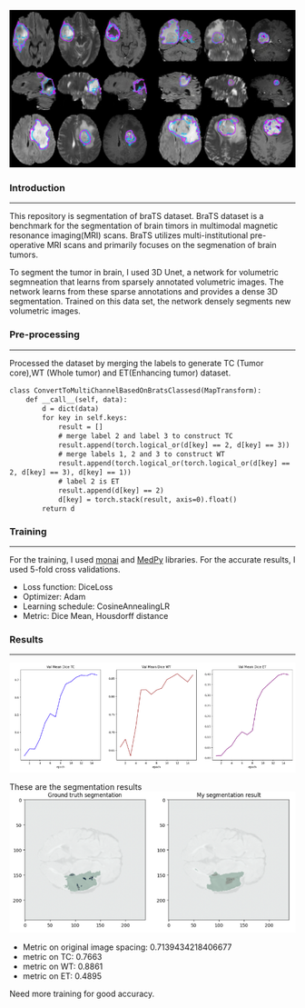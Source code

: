 ![braTS](images/braTs%20.jpeg "BraTS dataset")

### Introduction
---
This repository is segmentation of braTS dataset. BraTS dataset is a benchmark for the segmentation of brain timors in multimodal magnetic resonance imaging(MRI) scans. BraTS utilizes multi-institutional pre-operative MRI scans and primarily focuses on the segmenation of brain tumors. 

To segment the tumor in brain, I used 3D Unet, a network for volumetric segmneation that learns from sparsely annotated volumetric images. The network learns from these sparse annotations and provides a dense 3D segmentation. Trained on this data set, the network densely segments new volumetric images. 


### Pre-processing
---
Processed the dataset by merging the labels to generate TC (Tumor core),WT (Whole tumor) and ET(Enhancing tumor) dataset. 

```
class ConvertToMultiChannelBasedOnBratsClassesd(MapTransform):
    def __call__(self, data):
        d = dict(data)
        for key in self.keys:
            result = []
            # merge label 2 and label 3 to construct TC
            result.append(torch.logical_or(d[key] == 2, d[key] == 3))
            # merge labels 1, 2 and 3 to construct WT
            result.append(torch.logical_or(torch.logical_or(d[key] == 2, d[key] == 3), d[key] == 1))
            # label 2 is ET
            result.append(d[key] == 2)
            d[key] = torch.stack(result, axis=0).float()
        return d
```

### Training 
---
For the training, I used [monai](https://monai.io/) and [MedPy](https://loli.github.io/medpy/) libraries. For the accurate results, I used 5-fold cross validations. 

* Loss function: DiceLoss
* Optimizer: Adam 
* Learning schedule: CosineAnnealingLR
* Metric: Dice Mean, Housdorff distance 


### Results
---
![vlidation graph](images/validation.png "validation graphs")

These are the segmentation results 
![Results](images/Results.png "Results")

* Metric on original image spacing: 0.7139434218406677
* metric on TC: 0.7663
* metric on WT: 0.8861
* metric on ET: 0.4895

Need more training for good accuracy.